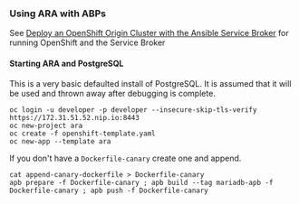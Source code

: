 ### Using ARA with ABPs


See [Deploy an OpenShift Origin Cluster with the Ansible Service Broker](https://github.com/openshift/ansible-service-broker#deploy-an-openshift-origin-cluster-with-the-ansible-service-broker) for running OpenShift and the Service Broker


#### Starting ARA and PostgreSQL

This is a very basic defaulted install of PostgreSQL.  It is assumed that it will be used and thrown away after
debugging is complete.

```
oc login -u developer -p developer --insecure-skip-tls-verify https://172.31.51.52.nip.io:8443
oc new-project ara
oc create -f openshift-template.yaml
oc new-app --template ara
```

If you don't have a `Dockerfile-canary` create one and append.

```
cat append-canary-dockerfile > Dockerfile-canary
apb prepare -f Dockerfile-canary ; apb build --tag mariadb-apb -f Dockerfile-canary ; apb push -f Dockerfile-canary
```

